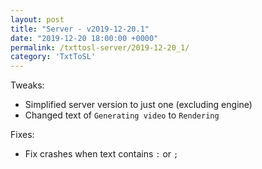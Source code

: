 ```yaml
---
layout: post
title: "Server - v2019-12-20.1"
date: "2019-12-20 18:00:00 +0000"
permalink: /txttosl-server/2019-12-20_1/
category: 'TxtToSL'
---
```


Tweaks:
 - Simplified server version to just one (excluding engine)
 - Changed text of `Generating video` to `Rendering`

Fixes:
 - Fix crashes when text contains `:` or `;`
